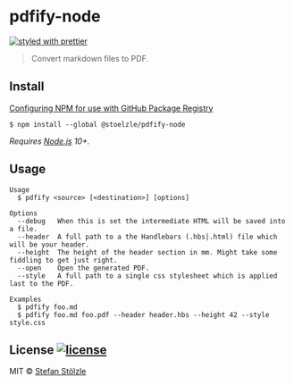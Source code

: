 # pdfify-node
[![styled with prettier](https://img.shields.io/badge/styled_with-prettier-ff69b4.svg)](https://github.com/prettier/prettier)

> Convert markdown files to PDF.


## Install
[Configuring NPM for use with GitHub Package Registry](https://help.github.com/en/articles/configuring-npm-for-use-with-github-package-registry)
```
$ npm install --global @stoelzle/pdfify-node
```

_Requires [Node.js](https://nodejs.org) 10+._


## Usage
```shell
Usage
  $ pdfify <source> [<destination>] [options]

Options
  --debug   When this is set the intermediate HTML will be saved into a file.
  --header  A full path to a the Handlebars (.hbs|.html) file which will be your header.
  --height  The height of the header section in mm. Might take some fiddling to get just right.
  --open    Open the generated PDF.
  --style   A full path to a single css stylesheet which is applied last to the PDF.

Examples
  $ pdfify foo.md
  $ pdfify foo.md foo.pdf --header header.hbs --height 42 --style style.css
```


## License [![license](https://img.shields.io/github/license/stoelzle/pdfify-node.svg)](https://github.com/stoelzle/pdfify-node/blob/master/license)
MIT © [Stefan Stölzle](https://github.com/stoe)
